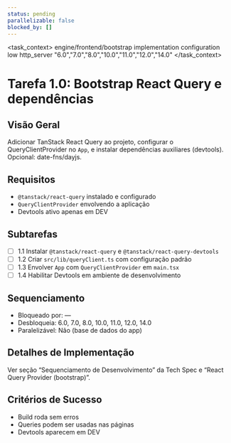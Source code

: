 ```yaml
---
status: pending
parallelizable: false
blocked_by: []
---
```


<task_context>
<domain>engine/frontend/bootstrap</domain>
<type>implementation</type>
<scope>configuration</scope>
<complexity>low</complexity>
<dependencies>http_server</dependencies>
<unblocks>"6.0","7.0","8.0","10.0","11.0","12.0","14.0"</unblocks>
</task_context>

# Tarefa 1.0: Bootstrap React Query e dependências

## Visão Geral
Adicionar TanStack React Query ao projeto, configurar o QueryClientProvider no `App`, e instalar dependências auxiliares (devtools). Opcional: date-fns/dayjs.

## Requisitos
- `@tanstack/react-query` instalado e configurado
- `QueryClientProvider` envolvendo a aplicação
- Devtools ativo apenas em DEV

## Subtarefas
- [ ] 1.1 Instalar `@tanstack/react-query` e `@tanstack/react-query-devtools`
- [ ] 1.2 Criar `src/lib/queryClient.ts` com configuração padrão
- [ ] 1.3 Envolver `App` com `QueryClientProvider` em `main.tsx`
- [ ] 1.4 Habilitar Devtools em ambiente de desenvolvimento

## Sequenciamento
- Bloqueado por: —
- Desbloqueia: 6.0, 7.0, 8.0, 10.0, 11.0, 12.0, 14.0
- Paralelizável: Não (base de dados do app)

## Detalhes de Implementação
Ver seção “Sequenciamento de Desenvolvimento” da Tech Spec e “React Query Provider (bootstrap)”.

## Critérios de Sucesso
- Build roda sem erros
- Queries podem ser usadas nas páginas
- Devtools aparecem em DEV
